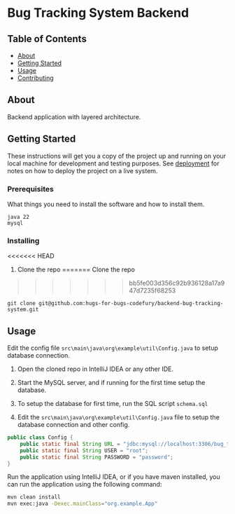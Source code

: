 # Bug Tracking System Backend

## Table of Contents

- [About](#about)
- [Getting Started](#getting_started)
- [Usage](#usage)
- [Contributing](../CONTRIBUTING.md)

## About <a name = "about"></a>

Backend application with layered architecture.

## Getting Started <a name = "getting_started"></a>

These instructions will get you a copy of the project up and running on your local machine for development and testing purposes. See [deployment](#deployment) for notes on how to deploy the project on a live system.

### Prerequisites

What things you need to install the software and how to install them.

```
java 22
mysql
```


### Installing

<<<<<<< HEAD
1. Clone the repo
=======
Clone the repo
>>>>>>> bb5fe003d356c92b936128a17a947d7235f68253

```
git clone git@github.com:hugs-for-bugs-codefury/backend-bug-tracking-system.git
```

## Usage <a name = "usage"></a>

Edit the config file `src\main\java\org\example\util\Config.java` to setup database connection.


1. Open the cloned repo in IntelliJ IDEA or any other IDE.

2. Start the MySQL server, and if running for the first time setup the database.

3. To setup the database for first time, run the SQL script `schema.sql`

4. Edit the `src\main\java\org\example\util\Config.java` file to setup the database connection and other config.

```java
public class Config {
    public static final String URL = "jdbc:mysql://localhost:3306/bug_tracking_system";
    public static final String USER = "root";
    public static final String PASSWORD = "password";
}
```

Run the application using IntelliJ IDEA, or if you have maven installed, you can run the application using the following command:

```bash
mvn clean install
mvn exec:java -Dexec.mainClass="org.example.App"
```
